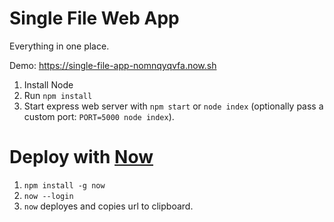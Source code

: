 # Single File Web App

Everything in one place.

Demo: https://single-file-app-nomnqyqvfa.now.sh

1. Install Node
2. Run `npm install`
3. Start express web server with `npm start` or `node index` (optionally pass a custom port: `PORT=5000 node index`).

# Deploy with [Now](https://zeit.co)

1. `npm install -g now`
2. `now --login`
3. `now` deployes and copies url to clipboard.





